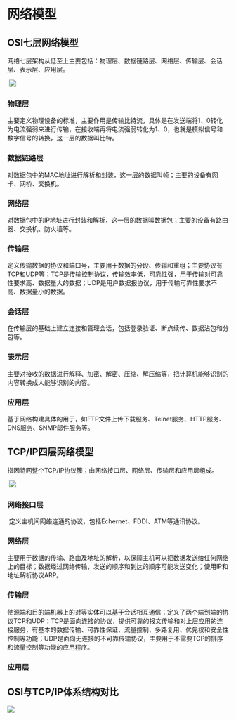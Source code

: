 # 网络模型

## OSI七层网络模型

​	网络七层架构从低至上主要包括：物理层、数据链路层、网络层、传输层、会话层、表示层、应用层。

​	![](https://liaoyj-bucket.oss-cn-beijing.aliyuncs.com/blog/202103/osi-7.png?Expires=1617344451&OSSAccessKeyId=TMP.3KiGG6mADEjCzPNtZndYhz7RCVDVSuUBuf5N4Xap5peXBxB3uQsZdNGFcLzBJ4BfgwkC1Rxo1wyR7HXiAn4SvGFzCsoWde&Signature=bIpT3%2BZ%2BL01r78pmGH06YqEgYaU%3D)

### 物理层

​	主要定义物理设备的标准，主要作用是传输比特流，具体是在发送端将1、0转化为电流强弱来进行传输，在接收端再将电流强弱转化为1、0，也就是模拟信号和数字信号的转换，这一层的数据叫比特。

### 数据链路层

​	对数据包中的MAC地址进行解析和封装，这一层的数据叫帧；主要的设备有网卡、网桥、交换机。

### 网络层

​	对数据包中的IP地址进行封装和解析，这一层的数据叫数据包；主要的设备有路由器、交换机、防火墙等。

### 传输层

​	定义传输数据的协议和端口号，主要用于数据的分段、传输和重组；主要协议有TCP和UDP等；TCP是传输控制协议，传输效率低，可靠性强，用于传输对可靠性要求高、数据量大的数据；UDP是用户数据报协议，用于传输可靠性要求不高、数据量小的数据。

### 会话层

​	在传输层的基础上建立连接和管理会话，包括登录验证、断点续传、数据沾包和分包等。

### 表示层

​	主要对接收的数据进行解释、加密、解密、压缩、解压缩等，把计算机能够识别的内容转换成人能够识别的内容。

### 应用层

​	基于网络构建具体的用于，如FTP文件上传下载服务、Telnet服务、HTTP服务、DNS服务、SNMP邮件服务等。

## TCP/IP四层网络模型

​	指因特网整个TCP/IP协议簇；由网络接口层、网络层、传输层和应用层组成。

​	![](https://liaoyj-bucket.oss-cn-beijing.aliyuncs.com/blog/202103/tcpip-4.png?Expires=1617345636&OSSAccessKeyId=TMP.3KiGG6mADEjCzPNtZndYhz7RCVDVSuUBuf5N4Xap5peXBxB3uQsZdNGFcLzBJ4BfgwkC1Rxo1wyR7HXiAn4SvGFzCsoWde&Signature=p1zD%2Bn6K2%2FZDGx6zbx6J607nzts%3D)

### 网络接口层

​	定义主机间网络连通的协议，包括Echernet、FDDI、ATM等通讯协议。

### 网络层

​	主要用于数据的传输、路由及地址的解析，以保障主机可以把数据发送给任何网络上的目标；数据经过网络传输，发送的顺序和到达的顺序可能发送变化；使用IP和地址解析协议ARP。

### 传输层

​	使源端和目的端机器上的对等实体可以基于会话相互通信；定义了两个端到端的协议TCP和UDP；TCP是面向连接的协议，提供可靠的报文传输和对上层应用的连接服务，有基本的数据传输、可靠性保证、流量控制、多路复用、优先权和安全性控制等功能；UDP是面向无连接的不可靠传输协议，主要用于不需要TCP的排序和流量控制等功能的应用程序。

### 应用层

## OSI与TCP/IP体系结构对比

![](https://liaoyj-bucket.oss-cn-beijing.aliyuncs.com/blog/202103/osi-tcpip-compare.png?Expires=1617345810&OSSAccessKeyId=TMP.3KiGG6mADEjCzPNtZndYhz7RCVDVSuUBuf5N4Xap5peXBxB3uQsZdNGFcLzBJ4BfgwkC1Rxo1wyR7HXiAn4SvGFzCsoWde&Signature=lwumcGENt5s8BF8aRgZQKqMR%2BOU%3D)